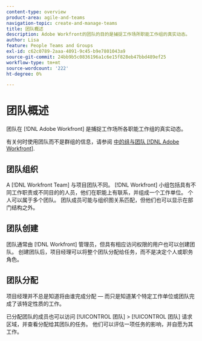 ```yaml
---
content-type: overview
product-area: agile-and-teams
navigation-topic: create-and-manage-teams
title: 团队概述
description: Adobe Workfront的团队的目的是捕捉工作场所职能工作组的真实动态。
author: Lisa
feature: People Teams and Groups
exl-id: c62c0789-2aaa-4091-9c45-b9e7801043a9
source-git-commit: 24bb9b5c0836196a1c6e15f828eb47bbd489ef25
workflow-type: tm+mt
source-wordcount: '222'
ht-degree: 0%

---
```


# 团队概述

团队在 [!DNL Adobe Workfront] 是捕捉工作场所各职能工作组的真实动态。

有关何时使用团队而不是群组的信息，请参阅 [中的组与团队 [!DNL Adobe Workfront]](../../people-teams-and-groups/work-with-groups-and-teams/understanding-differences-and-similarities-between-groups-and-teams.md).

## 团队组织

A [!DNL Workfront Team] 与项目团队不同。 [!DNL Workfront] 小组包括具有不同工作职责或不同目的的人员，他们在职能上有联系，并组成一个工作单位。 个人可以属于多个团队。 团队成员可能与组织图关系匹配，但他们也可以显示在部门结构之外。

## 团队创建

团队通常由 [!DNL Workfront] 管理员，但具有相应访问权限的用户也可以创建团队。 创建团队后，项目经理可以将整个团队分配给任务，而不是决定个人或职务角色。

## 团队分配

项目经理并不总是知道将由谁完成分配 — 而只是知道某个特定工作单位或团队完成了该特定性质的工作。

已分配团队的成员也可以访问 [!UICONTROL 团队] > [!UICONTROL 团队] 请求区域，并查看分配给其团队的任务。 他们可以评估一项任务的影响，并自愿为其工作。
